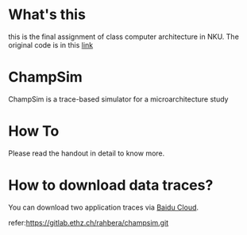 # What's this
this is the final assignment of class computer architecture in NKU. The original code is in this [link](https://github.com/XDUFanYang/ChampSim)

# ChampSim
ChampSim is a trace-based simulator for a microarchitecture study

# How To
Please read the handout in detail to know more.

# How to download data traces?
You can download two application traces via [Baidu Cloud](https://pan.baidu.com/s/1HGR2XD61YRDWr4a6fh8Ugw?pwd=nkcs).

refer:https://gitlab.ethz.ch/rahbera/champsim.git
